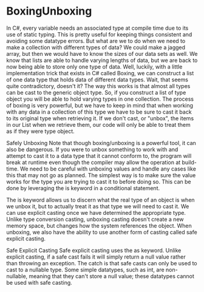 # BoxingUnboxing

In C#, every variable needs an associated type at compile time due to its use of static typing. This is pretty useful for keeping things consistent and avoiding some datatype errors. But what are we to do when we need to make a collection with different types of data? We could make a jagged array, but then we would have to know the sizes of our data sets as well. We know that lists are able to handle varying lengths of data, but we are back to now being able to store only one type of data. Well, luckily, with a little implementation trick that exists in C# called Boxing, we can construct a list of one data type that holds data of different data types. Wait, that seems quite contradictory, doesn't it? The way this works is that almost all types can be cast to the generic object type. So, if you construct a list of type object you will be able to hold varying types in one collection. The process of boxing is very powerful, but we have to keep in mind that when working with any data in a collection of this type we have to be sure to cast it back to its original type when retrieving it. If we don't cast, or "unbox", the items in our List when we retrieve them, our code will only be able to treat them as if they were type object.

Safely Unboxing
Note that though boxing/unboxing is a powerful tool, it can also be dangerous. If you were to unbox something to work with and attempt to cast it to a data type that it cannot conform to, the program will break at runtime even though the compiler may allow the operation at build-time. We need to be careful with unboxing values and handle any cases like this that may not go as planned. The simplest way is to make sure the value works for the type you are trying to cast it to before doing so. This can be done by leveraging the is keyword in a conditional statement.

The is keyword allows us to discern what the real type of an object is when we unbox it, but to actually treat it as that type we will need to cast it. We can use explicit casting once we have determined the appropriate type. Unlike type conversion casting, unboxing casting doesn't create a new memory space, but changes how the system references the object. When unboxing, we also have the ability to use another form of casting called safe explicit casting.

Safe Explicit Casting
Safe explicit casting uses the as keyword. Unlike explicit casting, if a safe cast fails it will simply return a null value rather than throwing an exception. The catch is that safe casts can only be used to cast to a nullable type. Some simple datatypes, such as int, are non-nullable, meaning that they can't store a null value; these datatypes cannot be used with safe casting.
